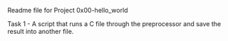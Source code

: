 Readme file for Project 0x00-hello_world

Task 1 - A script that runs a C file through the preprocessor and save the result into another file.
